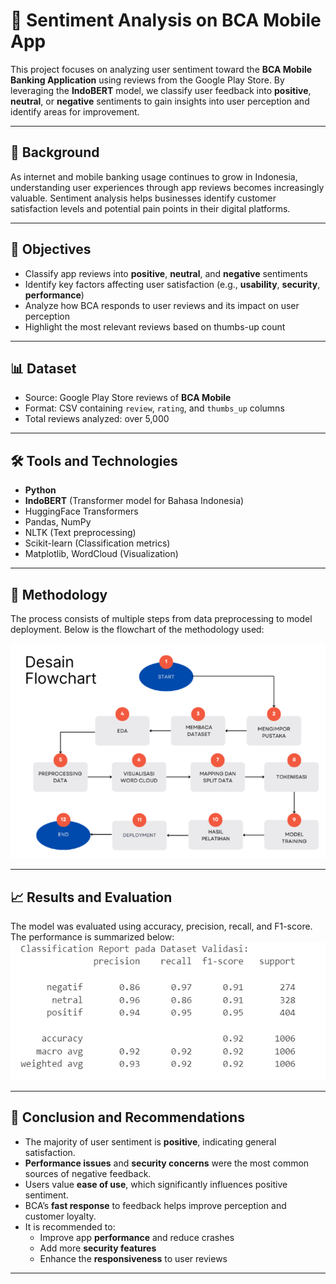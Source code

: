 # 📱 Sentiment Analysis on BCA Mobile App

This project focuses on analyzing user sentiment toward the **BCA Mobile Banking Application** using reviews from the Google Play Store. By leveraging the **IndoBERT** model, we classify user feedback into **positive**, **neutral**, or **negative** sentiments to gain insights into user perception and identify areas for improvement.

---

## 🧠 Background

As internet and mobile banking usage continues to grow in Indonesia, understanding user experiences through app reviews becomes increasingly valuable. Sentiment analysis helps businesses identify customer satisfaction levels and potential pain points in their digital platforms.

---

## 🎯 Objectives

- Classify app reviews into **positive**, **neutral**, and **negative** sentiments
- Identify key factors affecting user satisfaction (e.g., **usability**, **security**, **performance**)
- Analyze how BCA responds to user reviews and its impact on user perception
- Highlight the most relevant reviews based on thumbs-up count

---

## 📊 Dataset

- Source: Google Play Store reviews of **BCA Mobile**
- Format: CSV containing `review`, `rating`, and `thumbs_up` columns
- Total reviews analyzed: over 5,000

---

## 🛠️ Tools and Technologies

- **Python**
- **IndoBERT** (Transformer model for Bahasa Indonesia)
- HuggingFace Transformers
- Pandas, NumPy
- NLTK (Text preprocessing)
- Scikit-learn (Classification metrics)
- Matplotlib, WordCloud (Visualization)

---

## 🔁 Methodology
The process consists of multiple steps from data preprocessing to model deployment. Below is the flowchart of the methodology used:

![Methodology Flowchart](https://github.com/slviamrgrta/BCA-Sentiment-Analysis/blob/main/Metodologi.png)

---

## 📈 Results and Evaluation
The model was evaluated using accuracy, precision, recall, and F1-score. The performance is summarized below:
![Model Evaluation Report](https://github.com/slviamrgrta/BCA-Sentiment-Analysis/blob/main/Hasil.png)

---

## 🧾 Conclusion and Recommendations

- The majority of user sentiment is **positive**, indicating general satisfaction.
- **Performance issues** and **security concerns** were the most common sources of negative feedback.
- Users value **ease of use**, which significantly influences positive sentiment.
- BCA’s **fast response** to feedback helps improve perception and customer loyalty.
- It is recommended to:
  - Improve app **performance** and reduce crashes
  - Add more **security features**
  - Enhance the **responsiveness** to user reviews

---

